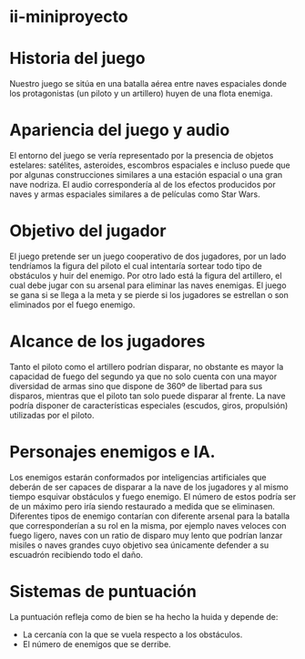 # ii-miniproyecto

# Historia del juego

Nuestro juego se sitúa en una batalla aérea entre naves espaciales donde los protagonistas (un piloto y un artillero) huyen de una flota enemiga.

# Apariencia del juego y audio

El entorno del juego se vería representado por la presencia de objetos estelares: satélites, asteroides, escombros espaciales e incluso puede que por algunas construcciones similares a una estación espacial o una gran nave nodriza. El audio correspondería al de los efectos producidos por naves y armas espaciales similares a de películas como Star Wars.

# Objetivo del jugador

El juego pretende ser un juego cooperativo de dos jugadores, por un lado tendríamos la figura del piloto el cual intentaría sortear todo tipo de obstáculos y huir del enemigo. Por otro lado está la figura del artillero, el cual debe jugar con su arsenal para eliminar las naves enemigas. El juego se gana si se llega a la meta y se pierde si los jugadores se estrellan o son eliminados por el fuego enemigo.

# Alcance de los jugadores

 Tanto el piloto como el artillero podrían disparar, no obstante es mayor la capacidad de fuego del segundo ya que no solo cuenta con una mayor diversidad de armas sino que dispone de 360º de libertad para sus disparos, mientras que el piloto tan solo puede disparar al frente. La nave podría disponer de características especiales (escudos, giros, propulsión) utilizadas por el piloto.

# Personajes enemigos e IA.

Los enemigos estarán conformados por inteligencias artificiales que deberán de ser capaces de disparar a la nave de los jugadores y al mismo tiempo esquivar obstáculos y fuego enemigo. El número de estos podría ser de un máximo pero iría siendo restaurado a medida que se eliminasen. Diferentes tipos de enemigo contarían con diferente arsenal para la batalla que corresponderían a su rol en la misma, por ejemplo naves veloces con fuego ligero, naves con un ratio de disparo muy lento que podrían lanzar misiles o naves grandes cuyo objetivo sea únicamente defender a su escuadrón recibiendo todo el daño.

# Sistemas de puntuación

La puntuación refleja como de bien se ha hecho la huida y depende de:

* La cercanía con la que se vuela respecto a los obstáculos.
* El número de enemigos que se derribe.
